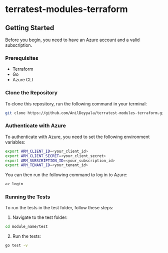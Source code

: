 # terratest-modules-terraform

## Getting Started
Before you begin, you need to have an Azure account and a valid subscription.

### Prerequisites
- Terraform
- Go
- Azure CLI
### Clone the Repository
To clone this repository, run the following command in your terminal:

```bash
git clone https://github.com/AnilDeyyala/terratest-modules-terraform.git
```

### Authenticate with Azure
To authenticate with Azure, you need to set the following environment variables:


```bash
export ARM_CLIENT_ID=<your_client_id>
export ARM_CLIENT_SECRET=<your_client_secret>
export ARM_SUBSCRIPTION_ID=<your_subscription_id>
export ARM_TENANT_ID=<your_tenant_id>
```

You can then run the following command to log in to Azure:

```bash
az login
```

### Running the Tests
To run the tests in the test folder, follow these steps:

1. Navigate to the test folder:
```bash
cd module_name/test
```

2. Run the tests:
```bash
go test -v
```
